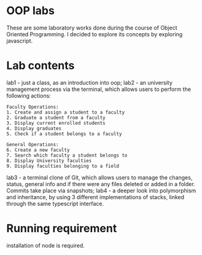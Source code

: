 # OOP labs
These are some laboratory works done during the course of Object Oriented Programming. I decided to explore its concepts by exploring javascript.

# Lab contents
lab1 - just a class, as an introduction into oop;
lab2 - an university management process via the terminal, which allows users to perform the following actions: 

    Faculty Operations:
    1. Create and assign a student to a faculty
    2. Graduate a student from a faculty
    3. Display current enrolled students
    4. Display graduates
    5. Check if a student belongs to a faculty
  
    General Operations:
    6. Create a new faculty
    7. Search which faculty a student belongs to
    8. Display University faculties
    9. Display faculties belonging to a field
lab3 - a terminal clone of Git, which allows users to manage the changes, status, general info and if there were any files deleted or added in a folder. Commits take place via snapshots;
lab4 - a deeper look into polymorphism and inheritance, by using 3 different implementations of stacks, linked through the same typescript interface.

# Running requirement
installation of node is required.
